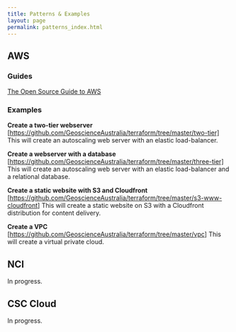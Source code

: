 ```yaml
---
title: Patterns & Examples
layout: page
permalink: patterns_index.html
---
```


## AWS

### Guides

[The Open Source Guide to AWS](https://github.com/open-guides/og-aws/blob/master/README.md)

### Examples

**Create a two-tier webserver**
[https://github.com/GeoscienceAustralia/terraform/tree/master/two-tier]
This will create an autoscaling web server with an elastic load-balancer.

**Create a webserver with a database**
[https://github.com/GeoscienceAustralia/terraform/tree/master/three-tier]
This will create an autoscaling web server with an elastic load-balancer and a relational database.

**Create a static website with S3 and Cloudfront**
[https://github.com/GeoscienceAustralia/terraform/tree/master/s3-www-cloudfront]
This will create a static website on S3 with a Cloudfront distribution for content delivery.

**Create a VPC**
[https://github.com/GeoscienceAustralia/terraform/tree/master/vpc]
This will create a virtual private cloud.

## NCI

In progress.

## CSC Cloud

In progress.
